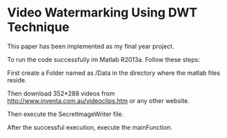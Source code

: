 # Video Watermarking Using DWT Technique


This paper has been implemented as my final year project.

To run the code successfully im Matlab R2013a. Follow these steps:

First create a Folder named as /Data in the directory where the matlab files reside.


Then download 352*288 videos from http://www.inventa.com.au/videoclips.htm or any other website.


Then execute the SecretImageWriter file.


After the successful execution, execute the mainFunction.
